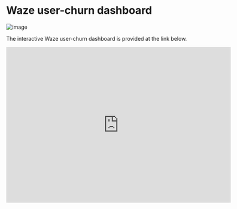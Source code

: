 # Waze user-churn dashboard 
![image](https://github.com/user-attachments/assets/59056850-34ec-4ec2-8223-25864f6dff22)

The interactive Waze user-churn dashboard is provided at the link below. 
<iframe width="600" height="416" src="https://lookerstudio.google.com/embed/reporting/e686ff49-7291-4611-b256-121b34511fc5/page/tEnnC" frameborder="0" style="border:0" allowfullscreen sandbox="allow-storage-access-by-user-activation allow-scripts allow-same-origin allow-popups allow-popups-to-escape-sandbox"></iframe>
